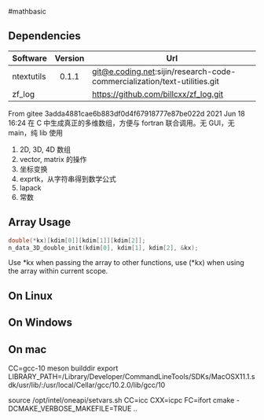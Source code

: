 #mathbasic

## Dependencies

| Software   | Version | Url                                                                       |
| ---------- | :-----: | ------------------------------------------------------------------------- |
| ntextutils |  0.1.1  | git@e.coding.net:sijin/research-code-commercialization/text-utilities.git |
| zf_log     |         | https://github.com/billcxx/zf_log.git                                     |

From gitee 3adda4881cae6b883df0d4f67918777e87be022d 2021 Jun 18 16:24
在 C 中生成真正的多维数组，方便与 fortran 联合调用。无 GUI，无 main，纯 lib 使用

1. 2D, 3D, 4D 数组
2. vector, matrix 的操作
3. 坐标变换
4. exprtk，从字符串得到数学公式
5. lapack
6. 常数

## Array Usage

```C
double(*kx)[kdim[0]][kdim[1]][kdim[2]];
n_data_3D_double_init(kdim[0], kdim[1], kdim[2], &kx);
```

Use \*kx when passing the array to other functions, use (\*kx) when using the array within current scope.

## On Linux

## On Windows

## On mac

CC=gcc-10 meson builddir
export LIBRARY_PATH=/Library/Developer/CommandLineTools/SDKs/MacOSX11.1.sdk/usr/lib/:/usr/local/Cellar/gcc/10.2.0/lib/gcc/10

source /opt/intel/oneapi/setvars.sh
CC=icc CXX=icpc FC=ifort cmake -DCMAKE_VERBOSE_MAKEFILE=TRUE ..
